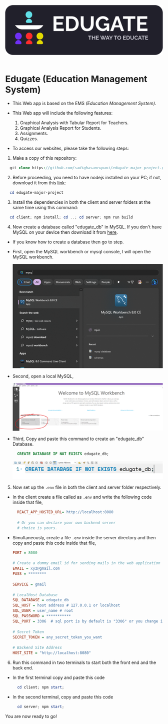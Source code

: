 <div align="left"><img src="./client/assets/logo/edugate-logo-white-theme.svg" /></div>
<br />

# Edugate (Education Management System)

- This Web app is based on the EMS _(Education Management System)_.

- This Web app will include the following features:

  1. Graphical Analysis with Tabular Report for Teachers.
  2. Graphical Analysis Report for Students.
  3. Assignments.
  4. Quizzes.

- To access our websites, please take the following steps:

1. Make a copy of this repository:

```php
  git clone https://github.com/sadiqhasanrupani/edugate-major-project.git
```

2. Before proceeding, you need to have nodejs installed on your PC; if not, download it from this [link](https://nodejs.org/en/):

```powershell
  cd edugate-major-project
```

3. Install the dependencies in both the client and server folders at the same time using this command:

```powershell
  cd client; npm install; cd ..; cd server; npm run build
```

4. Now create a database called "edugate_db" in MySQL. If you don't have MySQL on your device then download it from [here](https://dev.mysql.com/downloads/windows/installer/8.0.html).

- If you know how to create a database then go to step.
- First, open the MySQL workbench or mysql console, I will open the MySQL workbench.

    <img src="assets/mysql process/mysql workbench search.png" />
- Second, open a local MySQL,

    <img src="assets/mysql process/open local instance.png">
- Third, Copy and paste this command to create an "edugate_db" Database.

    ```sql
      CREATE DATABASE IF NOT EXISTS edugate_db;
    ```

    <img src="assets/mysql process/database code.png">

5. Now set up the `.env` file in both the client and server folder respectively.  
      
- In the client create a file called as `.env` and write the following code inside that file,
  ```ini
    REACT_APP_HOSTED_URL= http://localhost:8080

    # Or you can declare your own backend server 
    # choice is yours.
  ```

- Simultaneously, create a file `.env` inside the server directory and then copy and paste this code inside that file,

  ```ini
  PORT = 8080
  
  # Create a dummy email id for sending mails in the web application
  EMAIL = xyz@gmail.com
  PASS = ********

  SERVICE = gmail

  # LocalHost Database
  SQL_DATABASE = edugate_db 
  SQL_HOST = host address # 127.0.0.1 or localhost
  SQL_USER = user_name # root
  SQL_PASSWORD = ***********
  SQL_PORT = 3306  # sql port is by default is "3306" or you change it, then write here.

  # Secret Token
  SECRET_TOKEN = any_secret_token_you_want

  # Backend Site Address
  HOST_SITE = "http://localhost:8080"
  ```

6. Run this command in two terminals to start both the front end and the back end.

- In the first terminal copy and paste this code
  ```powershell
    cd client; npm start;
  ```
- In the second terminal, copy and paste this code
  ```powershell
    cd server; npm start;
  ```

You are now ready to go!